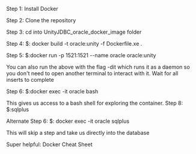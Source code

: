 Step 1:
Install Docker

Step 2:
Clone the repository

Step 3:
cd into UnityJDBC_oracle_docker_image folder

Step 4:
$: docker build -t oracle:unity -f Dockerfile.xe .

Step 5:
$:docker run -p 1521:1521 --name oracle oracle:unity

You can also run the above with the flag -dit which runs it as a daemon so you don't need to open another terminal to interact with it.
Wait for all inserts to complete

Step 6:
$:docker exec -it oracle bash

This gives us access to a bash shell for exploring the container.
Step 8:
$:sqlplus

Alternate Step 6:
$: docker exec -it oracle sqlplus

This will skip a step and take us directly into the database

Super helpful:
Docker Cheat Sheet